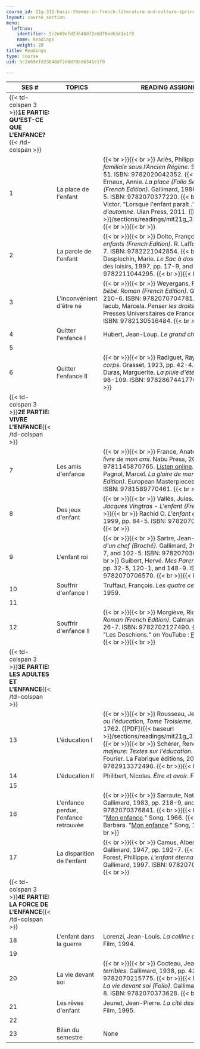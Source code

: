 ```yaml
---
course_id: 21g-312-basic-themes-in-french-literature-and-culture-spring-2011
layout: course_section
menu:
  leftnav:
    identifier: 5c2e69efd23648df2e0d78ed6341e1f0
    name: Readings
    weight: 20
title: Readings
type: course
uid: 5c2e69efd23648df2e0d78ed6341e1f0

---
```


| SES # | TOPICS | READING ASSIGNMENTS |
| --- | --- | --- |
| {{< td-colspan 3 >}}**1E PARTIE: QU'EST-CE QUE L'ENFANCE?**{{< /td-colspan >}} |||
| 1 | La place de l'enfant |  {{< br >}}{{< br >}} Ariès, Philippe. _L’enfant et la vie familiale sous l’Ancien Régime_. Seuil, 1975, pp. 44-51. ISBN: 9782020042352. {{< br >}}{{< br >}} Ernaux, Annie. _La place (Folio Series, No 1722) (French Edition)_. Gallimard, 1986, pp. 64-7 and 92-5. ISBN: 9782070377220. {{< br >}}{{< br >}} Hugo, Victor. "Lorsque l'enfant paraît ." In _Les feuilles d'automne_. Ulan Press, 2011. ([PDF]({{< baseurl >}}/sections/readings/mit21g_312s11_vhugopoem)) {{< br >}}{{< br >}}  |
| 2 | La parole de l'enfant |  {{< br >}}{{< br >}} Dolto, Françoise. _La cause des enfants (French Edition)_. R. Laffont, 1985, pp. 474-7. ISBN: 9782221042854. {{< br >}}{{< br >}} Desplechin, Marie. _Le Sac à dos d'Alphonse_. L'école des loisirs, 1997, pp. 17-9, and 80-105. ISBN: 9782211044295. {{< br >}}{{< br >}}  |
| 3 | L'inconvénient d'être né |  {{< br >}}{{< br >}} Weyergans, François. _La vie d'un bébé: Roman (French Edition)_. Gallimard, 1986, pp. 210-6. ISBN: 9782070704781. {{< br >}}{{< br >}} Iacub, Marcela. _Penser les droits de la naissance_. Presses Universitaires de France, 2002, pp. XV-XIX. ISBN: 9782130516484. {{< br >}}{{< br >}}  |
| 4 | Quitter l'enfance I | Hubert, Jean-Loup. _Le grand chemin_. Film, 1987. |
| 5 |
| 6 | Quitter l'enfance II |  {{< br >}}{{< br >}} Radiguet, Raymond. _Le diable au corps_. Grasset, 1923, pp. 42-4. {{< br >}}{{< br >}} Duras, Marguerite. _La pluie d'été_. P. O. L., 1990, pp. 98-109. ISBN: 9782867441776. {{< br >}}{{< br >}}  |
| {{< td-colspan 3 >}}**2E PARTIE: VIVRE L'ENFANCE**{{< /td-colspan >}} |||
| 7 | Les amis d'enfance |  {{< br >}}{{< br >}} France, Anatole. Chapter 1 in _Le livre de mon ami_. Nabu Press, 2010. ISBN: 9781145870765. [Listen online](https://web.archive.org/web/20110719112133/http://www.litteratureaudio.net/Anatole_France_-_Le_livre_de_mon_ami_Chap01.mp3). {{< br >}}{{< br >}} Pagnol, Marcel. _La gloire de mon père (French Edition)_. European Masterpieces, 2007, pp. 46-7. ISBN: 9781589770461. {{< br >}}{{< br >}}  |
| 8 | Des jeux d'enfant |  {{< br >}}{{< br >}} Vallès, Jules. Chapter XI in _Jacques Vingtras - L'enfant (French Edition)_. {{< br >}}{{< br >}} Rachid O. _L'enfant ébloui_. Gallimard, 1999, pp. 84-5. ISBN: 9782070410989. {{< br >}}{{< br >}}  |
| 9 | L'enfant roi |  {{< br >}}{{< br >}} Sartre, Jean-Paul. _L'enfance d'un chef (Broché)_. Gallimard, 2003, pp. 7-11, 74-7, and 102-5. ISBN: 9782070304066. {{< br >}}{{< br >}} Guibert, Hervé. _Mes Parents_. Gallimard, 1986, pp. 32-5, 120-1, and 148-9. ISBN: 9782070706570. {{< br >}}{{< br >}}  |
| 10 | Souffrir d'enfance I | Truffaut, François. _Les quatre cent coups_. Film, 1959. |
| 11 |
| 12 | Souffrir d'enfance II |  {{< br >}}{{< br >}} Morgiève, Richard. _Legarcon: Roman (French Edition)_. Calmann-Lévy, 1997, pp. 26-7. ISBN: 9782702127490. {{< br >}}{{< br >}} "Les Deschiens." on YouTube : [Part 1](http://www.youtube.com/watch?v=Y4LiZxS1aA0), [Part 2](http://www.youtube.com/watch?v=jDfkwMX3vww&feature=related), [Part 3](http://www.youtube.com/watch?v=BpjEHrA54M0&feature=related). {{< br >}}{{< br >}}  |
| {{< td-colspan 3 >}}**3E PARTIE: LES ADULTES ET L'ENFANCE**{{< /td-colspan >}} |||
| 13 | L'éducation I |  {{< br >}}{{< br >}} Rousseau, Jean-Jaques. _Émile ou l'éducation, Tome Troisieme_. Jean Neaulme, 1762. ([PDF]({{< baseurl >}}/sections/readings/mit21g_312s11_rousseau)) {{< br >}}{{< br >}} Schérer, René. _Vers une enfance majeure: Textes sur l'éducation_. Preface by Charles Fourier. La Fabrique éditions, 2006. ISBN: 9782913372498. {{< br >}}{{< br >}}  |
| 14 | L'éducation II | Philibert, Nicolas. _Être et avoir_. Film, 2002. |
| 15 |
| 16 | L'enfance perdue, l'enfance retrouvée |  {{< br >}}{{< br >}} Sarraute, Nathalie. _Enfance_. Gallimard, 1983, pp. 218-9, and 272-7. ISBN: 9782070376841. {{< br >}}{{< br >}} Brel, Jaques. "[Mon enfance](http://www.youtube.com/watch?v=tqtqUABH4ig)." Song, 1966. {{< br >}}{{< br >}} Barbara. "[Mon enfance](http://www.youtube.com/watch?v=L-ToyNEYFmY&playnext=1&list=PL9CA037FDF8EF55D8)." Song, 1987. {{< br >}}{{< br >}}  |
| 17 | La disparition de l'enfant |  {{< br >}}{{< br >}} Camus, Albert. _La peste_. Gallimard, 1947, pp. 192-7. {{< br >}}{{< br >}} Forest, Phillippe. _L'enfant éternal: Roman (L'infini)_. Gallimard, 1997. ISBN: 9782070747962. {{< br >}}{{< br >}}  |
| {{< td-colspan 3 >}}**4E PARTIE: LA FORCE DE L'ENFANCE**{{< /td-colspan >}} |||
| 18 | L'enfant dans la guerre | Lorenzi, Jean-Louis. _La colline aux mille enfants_. Film, 1994. |
| 19 |
| 20 | La vie devant soi |  {{< br >}}{{< br >}} Cocteau, Jean. _Les parents terribles_. Gallimard, 1938, pp. 42-9. ISBN: 9782070215775. {{< br >}}{{< br >}} Gary, Romain. _La vie devant soi (Folio)_. Gallimard, 1982, pp. 244-8. ISBN: 9782070373628. {{< br >}}{{< br >}}  |
| 21 | Les rêves d'enfant | Jeunet, Jean-Pierre. _La cité des enfants perdus_. Film, 1995. |
| 22 |
| 23 | Bilan du semestre | None